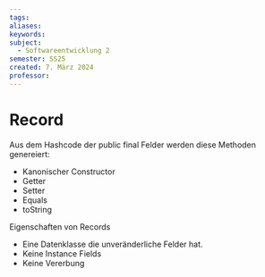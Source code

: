 ```yaml
---
tags: 
aliases: 
keywords: 
subject:
  - Softwareentwicklung 2
semester: SS25
created: 7. März 2024
professor:
---
```

 

# Record

Aus dem Hashcode der public final Felder werden diese Methoden genereiert:

- Kanonischer Constructor
- Getter 
- Setter
- Equals
- toString

Eigenschaften von Records
- Eine Datenklasse die unveränderliche Felder hat.
- Keine Instance Fields
- Keine Vererbung